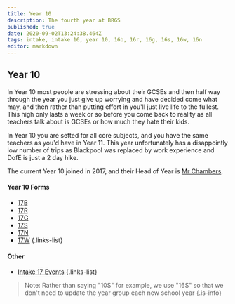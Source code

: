 ```yaml
---
title: Year 10
description: The fourth year at BRGS
published: true
date: 2020-09-02T13:24:38.464Z
tags: intake, intake 16, year 10, 16b, 16r, 16g, 16s, 16w, 16n
editor: markdown
---
```


## Year 10
In Year 10 most people are stressing about their GCSEs and then half way through the year you just give up worrying and have decided come what may, and then rather than putting effort in you'll just live life to the fullest. This high only lasts a week or so before you come back to reality as all teachers talk about is GCSEs or how much they hate their kids.

In Year 10 you are setted for all core subjects, and you have the same teachers as you'd have in Year 11. This year unfortunately has a disappointly low number of trips as Blackpool was replaced by work experience and DofE is just a 2 day hike.

The current Year 10 joined in 2017, and their Head of Year is [Mr Chambers](/teachers/mr-chambers).

#### Year 10 Forms
- [17B](/students/intake17/b)
- [17R](/students/intake17/r)
- [17G](/students/intake17/g)
- [17S](/students/intake17/s)
- [17N](/students/intake17/n)
- [17W](/students/intake17/w)
{.links-list}

#### Other
- [Intake 17 Events](/students/intake17/events)
{.links-list}

> Note:  Rather than saying "10S" for example, we use "16S" so that we don't need to update the year group each new school year
{.is-info}